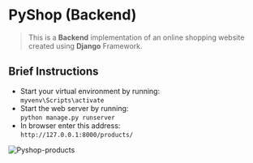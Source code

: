 # PyShop (Backend)
> This is a **Backend** implementation of an online shopping website created using **Django** Framework.

## Brief Instructions
* Start your virtual environment by running:  
`myvenv\Scripts\activate`
* Start the web server by running:  
`python manage.py runserver`
* In browser enter this address:  
`http://127.0.0.1:8000/products/`  

![Pyshop-products](https://user-images.githubusercontent.com/95539093/184414132-28583b1c-abc7-4144-9195-81a9451b37f3.jpeg)
